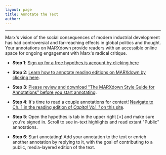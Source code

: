 ```yaml
---
layout: page
title: Annotate the Text
author:
---
```


* * *

Marx's vision of the social consequences of modern industrial development has had controversial and far-reaching effects in global politics and thought. Your annotations on MARXdown provide readers with an accessible online space for ongoing engagement with Marx's radical critique.

* **Step 1**: [Sign up for a free hypothes.is account by clicking here](https://web.hypothes.is/start/)

* **Step 2**: [Learn how to annotate reading editions on MARXdown by clicking here](https://web.hypothes.is/quick-start-guide-for-students/).

* **Step 3**: [Please review and download "The MARXdown Style Guide for Annotations" before you start annotating](https://docs.google.com/document/d/14hfh7E9KhtJHpYjst5-CMwGYY_kEFJtXUpmQSema5Zs/edit?usp=sharing).

* **Step 4**: It's time to read a couple annotations for context! [Navigate to Ch. 1 in the reading edition of *Capital Vol. 1* on this site](https://marxdown.github.io/texts/ch01/).

* **Step 5**: Open the hypothes.is tab in the upper right [<] and make sure you're signed in. Scroll to see in-text highlights and read extant "Public" annotations.

* **Step 6**: Start annotating! Add your annotation to the text or enrich another annotation by replying to it, with the goal of contributing to a public, media-layered edition of the text.
